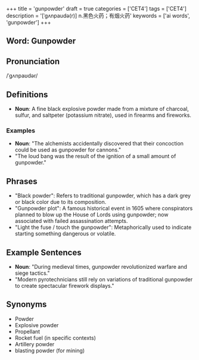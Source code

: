 +++
title = 'gunpowder'
draft = true
categories = ['CET4']
tags = ['CET4']
description = '[ˈgʌnpaudə(r)] n.黑色火药；有烟火药'
keywords = ['ai words', 'gunpowder']
+++

## Word: Gunpowder

## Pronunciation
/ˈɡʌnpaʊdər/

## Definitions
- **Noun**: A fine black explosive powder made from a mixture of charcoal, sulfur, and saltpeter (potassium nitrate), used in firearms and fireworks.

### Examples
- **Noun**: "The alchemists accidentally discovered that their concoction could be used as gunpowder for cannons."
- "The loud bang was the result of the ignition of a small amount of gunpowder."

## Phrases
- "Black powder": Refers to traditional gunpowder, which has a dark grey or black color due to its composition.
- "Gunpowder plot": A famous historical event in 1605 where conspirators planned to blow up the House of Lords using gunpowder; now associated with failed assassination attempts.
- "Light the fuse / touch the gunpowder": Metaphorically used to indicate starting something dangerous or volatile.

## Example Sentences
- **Noun**: "During medieval times, gunpowder revolutionized warfare and siege tactics."
- "Modern pyrotechnicians still rely on variations of traditional gunpowder to create spectacular firework displays."

## Synonyms
- Powder
- Explosive powder
- Propellant
- Rocket fuel (in specific contexts)
- Artillery powder
- blasting powder (for mining)

